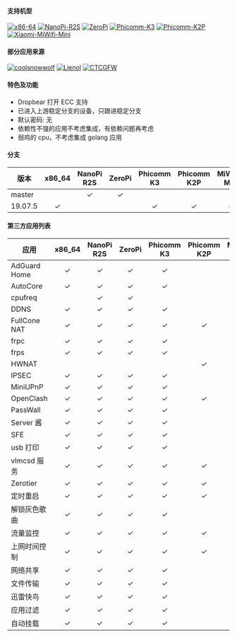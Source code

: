 #### 支持机型

[![x86-64](https://github.com/vgist/OpenWrt-Autobuild/workflows/x86-64/badge.svg)](https://github.com/vgist/OpenWrt-Autobuild/actions?query=workflow%3Ax86-64)
[![NanoPi-R2S](https://github.com/vgist/OpenWrt-Autobuild/workflows/NanoPi-R2S/badge.svg)](https://github.com/vgist/OpenWrt-Autobuild/actions?query=workflow%3ANanoPi-R2S)
[![ZeroPi](https://github.com/vgist/OpenWrt-Autobuild/workflows/ZeroPi/badge.svg)](https://github.com/vgist/OpenWrt-Autobuild/actions?query=workflow%3AZeroPi)
[![Phicomm-K3](https://github.com/vgist/OpenWrt-Autobuild/workflows/Phicomm-K3/badge.svg)](https://github.com/vgist/OpenWrt-Autobuild/actions?query=workflow%3APhicomm-K3)
[![Phicomm-K2P](https://github.com/vgist/OpenWrt-Autobuild/workflows/Phicomm-K2P/badge.svg)](https://github.com/vgist/OpenWrt-Autobuild/actions?query=workflow%3APhicomm-K2P)
[![Xiaomi-MiWifi-Mini](https://github.com/vgist/OpenWrt-Autobuild/workflows/Xiaomi-MiWifi-Mini/badge.svg)](https://github.com/vgist/OpenWrt-Autobuild/actions?query=workflow%3AXiaomi-MiWifi-Mini)

#### 部分应用来源

[![coolsnowwolf](https://img.shields.io/badge/Lede-Lean-orange.svg?style=flat&logo=appveyor)](https://github.com/coolsnowwolf/lede)
[![Lienol](https://img.shields.io/badge/OpenWrt-Lienol-orange.svg?style=flat&logo=appveyor)](https://github.com/Lienol/openwrt)
[![CTCGFW](https://img.shields.io/badge/OpenWrt-CTCGFW-orange.svg?style=flat&logo=appveyor)](https://github.com/project-openwrt/openwrt)

#### 特色及功能

- Dropbear 打开 ECC 支持
- 已进入上游稳定分支的设备，只跟进稳定分支
- 默认密码: 无
- 依赖性不强的应用不考虑集成，有依赖问题再考虑
- 弱鸡的 cpu，不考虑集成 golang 应用

#### 分支

| 版本   |x86_64 |NanoPi R2S|ZeroPi |Phicomm K3|Phicomm K2P|MiWiFi-Mini|
|--------|:-----:|:--------:|:-----:|:--------:|:---------:|:---------:|
| master |       | &check;  |&check;|          |           |           |
| 19.07.5|&check;|          |       | &check;  |  &check;  |  &check;  |

#### 第三方应用列表

| 应用        |x86_64 |NanoPi R2S|ZeroPi |Phicomm K3|Phicomm K2P|MiWiFi-Mini|
|-------------|:-----:|:--------:|:-----:|:--------:|:---------:|:---------:|
|AdGuard Home |&check;| &check;  |&check;| &check;  |           |           |
| AutoCore    |&check;| &check;  |&check;| &check;  |           |           |
| cpufreq     |       | &check;  |&check;|          |           |           |
| DDNS        |&check;| &check;  |&check;| &check;  |           |           |
|FullCone NAT |&check;| &check;  |&check;| &check;  |  &check;  |  &check;  |
| frpc        |&check;| &check;  |&check;| &check;  |           |           |
| frps        |&check;| &check;  |&check;| &check;  |           |           |
| HWNAT       |       |          |       |          |  &check;  |           |
| IPSEC       |&check;| &check;  |&check;| &check;  |           |           |
| MiniUPnP    |&check;| &check;  |&check;| &check;  |           |           |
| OpenClash   |&check;| &check;  |&check;| &check;  |  &check;  |           |
| PassWall    |&check;| &check;  |&check;| &check;  |           |  &check;  |
| Server 酱   |&check;| &check;  |&check;| &check;  |           |           |
| SFE         |&check;| &check;  |&check;| &check;  |           |  &check;  |
| usb 打印    |&check;| &check;  |&check;| &check;  |           |  &check;  |
| vlmcsd 服务 |&check;| &check;  |&check;| &check;  |  &check;  |  &check;  |
| Zerotier    |&check;| &check;  |&check;| &check;  |  &check;  |           |
| 定时重启    |&check;| &check;  |&check;| &check;  |  &check;  |  &check;  |
|解锁灰色歌曲 |&check;| &check;  |&check;| &check;  |           |           |
| 流量监控    |&check;| &check;  |&check;| &check;  |  &check;  |  &check;  |
|上网时间控制 |&check;| &check;  |&check;| &check;  |  &check;  |  &check;  |
| 网络共享    |&check;| &check;  |&check;| &check;  |           |  &check;  |
| 文件传输    |&check;| &check;  |&check;| &check;  |           |           |
| 迅雷快鸟    |&check;| &check;  |&check;| &check;  |           |           |
| 应用过滤    |&check;| &check;  |&check;| &check;  |           |           |
| 自动挂载    |&check;| &check;  |&check;| &check;  |           |  &check;  |
